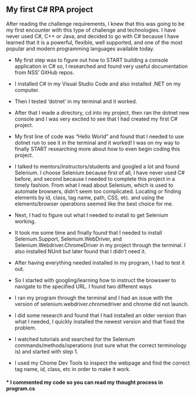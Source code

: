 

## My first C# RPA project

After reading the challenge requirements, I knew that this was going to be my first encounter with this type of challenge and technologies.  I have never used C#, C++ or Java, and decided to go with C# because I have learned that it is a powerful, flexible, well supported, and one of the most popular and modern programming languages available today.

* My first step was to figure out how to START building a console application in C# so, I researched and found very useful documentation from NSS’ GitHub repos.

* I installed C# in my Visual Studio Code and also installed .NET on my computer.

* Then I tested ‘dotnet’ in my terminal and it worked.
* After that I made a directory, cd into my project, then ran the dotnet new console and I was very excited to see that I had created my first C# project.

* My first line of code was “Hello World” and found that I needed to use dotnet run to see it in the terminal and it worked!  I was on my way to finally START researching more about how to even begin coding this project.

* I talked to mentors/instructors/students and googled a lot and found Selenium.  I choose Selenium because first of all, I have never used C# before, and second because I needed to complete this project in a timely fashion.  From what I read about Selenium, which is used to automate browsers, didn’t seem too complicated. Locating or finding elements by id, class, tag name, path, CSS, etc. and using the elements/browser operations seemed like the best choice for me.

* Next, I had to figure out what I needed to install to get Selenium working.
* It took me some time and finally found that I needed to install Selenium.Support, Selenium.WebDriver, and Selenium.Webdriver.ChromeDriver in my project through the terminal. I also installed NUnit but later found that I didn’t need it.

* After having everything needed installed in my program, I had to test it out.
* So I started with googling/learning how to instruct the browswer to navigate to the specified URL.  I found two different ways

* I ran my program through the terminal and I had an issue with the version of selenium.webdriver.chromedriver and chrome did not launch.

* I did some research and found that I had installed an older version than what I needed, I quickly installed the newest version and that fixed the problem.

* I watched tutorials and searched for the Selenium commands/methods/operations (not sure what the correct terminology is) and started with step 1.

* I used my Chome Dev Tools to inspect the webpage and find the correct tag name, id, class, etc in order to make it work.


####  * I commented my code so you can read my thought process in program.cs

